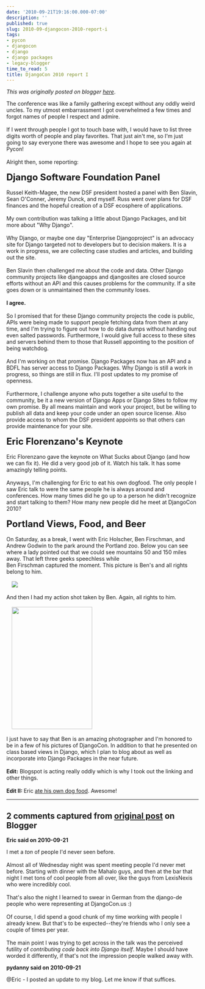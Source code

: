 ```yaml
---
date: '2010-09-21T19:16:00.000-07:00'
description: ''
published: true
slug: 2010-09-djangocon-2010-report-i
tags:
- pycon
- djangocon
- django
- django packages
- legacy-blogger
time_to_read: 5
title: DjangoCon 2010 report I
---
```


*This was originally posted on blogger [here](https://pydanny.blogspot.com/2010/09/djangocon-2010-report-i.html)*.

The conference was like a family gathering except without any oddly weird uncles. To my utmost embarrassment I got overwhelmed a few times and forgot names of people I respect and admire.<br /><br />If I went through people I got to touch base with, I would have to list three digits worth of people and play favorites. That just ain't me, so I'm just going to say everyone there was awesome and I hope to see you again at Pycon!<br /><br />Alright then, some reporting:<br /><br /><b><span class="Apple-style-span" style="font-size: x-large;">Django Software Foundation Panel</span></b><br /><br />Russel Keith-Magee, the new DSF president hosted a panel with Ben Slavin, Sean O'Conner, Jeremy Dunck, and myself. Russ went over plans for DSF finances and the hopeful creation of a DSF ecosphere of applications.<br /><br />My own contribution was talking a little about Django Packages, and bit more about "Why Django". <br /><br />Why Django, or maybe one day "Enterprise Djangoproject" is an advocacy site for Django targeted not to developers but to decision makers. It is a work in progress, we are collecting case studies and articles, and building out the site. <br /><br />Ben Slavin then challenged me about the code and data. Other Django community projects like djangoapps and djangosites are closed source efforts without an API and this causes problems for the community. If a site goes down or is unmaintained then the community loses.<br /><br /><b>I agree.</b><br /><br />So I promised that for these Django community projects the code is public, APIs were being made to support people fetching data from them at any time, and I'm trying to figure out how to do data dumps without handing out even salted passwords. Furthermore, I would give full access to these sites and servers behind them to those that Russell appointing to the position of being watchdog.<br /><br />And I'm working on that promise. Django Packages now has an API and a BDFL has server access to Django Packages. Why Django is still a work in progress, so things are still in flux. I'll post updates to my promise of openness.<br /><br />Furthermore, I challenge anyone who puts together a site useful to the community, be it a new version of Django Apps or Django Sites to follow my own promise. By all means maintain and work your project, but be willing to publish all data and keep your code under an open source license. Also provide access to whom the DSF president appoints so that others can provide maintenance for your site.<br /><br /><span class="Apple-style-span" style="font-size: x-large;"><b>Eric Florenzano's Keynote</b></span><br /><br />Eric Florenzano gave the keynote on What Sucks about Django (and how we can fix it). He did a very good job of it. Watch his talk. It has some amazingly telling points.<br /><br />Anyways, I'm challenging for Eric to eat his own dogfood. The only people I saw Eric talk to were the same people he is always around and conferences. How many times did he go up to a person he didn't recognize and start talking to them? How many new people did he meet at DjangoCon 2010?<br /><br /><span class="Apple-style-span" style="font-size: x-large;"><b>Portland Views, Food, and Beer</b></span><br /><br />On Saturday, as a break, I went with Eric Holscher, Ben Firschman, and Andrew Godwin to the park around the Portland zoo. Below you can see where a lady pointed out that we could see mountains 50 and 150 miles away. That left three geeks speechless while <br />Ben Firschman captured the moment. This picture is Ben's and all rights belong to him.<br /><br /><img src="http://farm5.static.flickr.com/4150/4980586085_7c97a7d080_d.jpg" style="margin-left: 1em; margin-right: 1em;" /><br /><br />And then I had my action shot taken by Ben. Again, all rights to him.<br /><br /><a href="http://farm5.static.flickr.com/4107/4980587017_51b9224e79_d.jpg" style="margin-left: 1em; margin-right: 1em;"><img border="0" height="320" src="http://farm5.static.flickr.com/4107/4980587017_51b9224e79_d.jpg" width="211" /></a><br /><br />I just have to say that Ben is an amazing photographer and I'm honored to be in a few of his pictures of DjangoCon. In addition to that he presented on class based views in Django, which I plan to blog about as well as incorporate into Django Packages in the near future.<br /><br /><b>Edit:</b> Blogspot is acting really oddly which is why I took out the linking and other things.<br /><br /><b>Edit II:&nbsp;</b>Eric&nbsp;<a href="http://pydanny.blogspot.com/2010/09/djangocon-2010-report-i.html?showComment=1285127097356#c135230163972552928">ate his own dog food</a>. Awesome!

---

## 2 comments captured from [original post](https://pydanny.blogspot.com/2010/09/djangocon-2010-report-i.html) on Blogger

**Eric said on 2010-09-21**

I met a *ton* of people I'd never seen before.<br /><br />Almost all of Wednesday night was spent meeting people I'd never met before. Starting with dinner with the Mahalo guys, and then at the bar that night I met tons of cool people from all over, like the guys from LexisNexis who were incredibly cool.<br /><br />That's also the night I learned to swear in German from the django-de people who were representing at DjangoCon.us :)<br /><br />Of course, I did spend a good chunk of my time working with people I already knew. But that's to be expected--they're friends who I only see a couple of times per year.<br /><br />The main point I was trying to get across in the talk was the perceived futility of *contributing code back into Django itself*. Maybe I should have worded it differently, if that's not the impression people walked away with.

**pydanny said on 2010-09-21**

@Eric - I posted an update to my blog. Let me know if that suffices.

